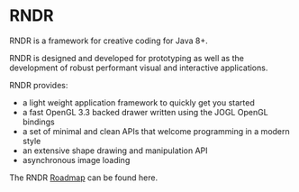 # RNDR #
RNDR is a framework for creative coding for Java 8+. 

RNDR is designed and developed for prototyping as well as the development of robust performant visual and interactive applications. 

RNDR provides:
 * a light weight application framework to quickly get you started 
 * a fast OpenGL 3.3 backed drawer written using the JOGL OpenGL bindings
 * a set of minimal and clean APIs that welcome programming in a modern style
 * an extensive shape drawing and manipulation API
 * asynchronous image loading

The RNDR [Roadmap](Roadmap) can be found here.
